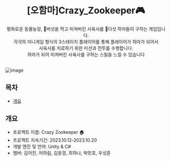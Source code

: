 <div align="center">
<h1>[오함마]Crazy_Zookeeper🎮</h1>
평화로운 동물농장, 🍄버섯을 먹고 미쳐버린 사육사를 🦛다섯 하마들이 구하는 게임입니다.<br> 각각의 미니게임 형식의 3스테이지 플레이어를 통해 플레이어가 하마가 되어서<br> 사육사를 치료하기 위한 미션과 전투를 수행합니다.<br>하마가 되어 미쳐버린 사육사를 구하는 스릴을 느낄 수 있습니다
</div>
<br>

![image](https://github.com/KimEoJin24/Crazy_Zookeeper/assets/101281567/8855a5a2-01f5-4112-91c5-774a264ffcb1)

## 목차
  - [개요](#개요)


## 개요
- 프로젝트 이름: Crazy Zookeeper 🏠
- 프로젝트 지속기간: 2023.10.12-2023.10.20
- 개발 엔진 및 언어: Unity & C#
- 멤버: 김어진, 어하림, 김윤경, 최하나, 박민호, 우성훈
